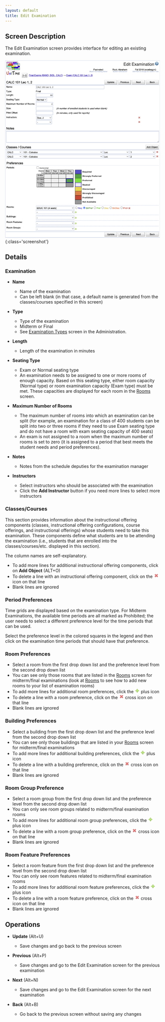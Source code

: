 ```yaml
---
layout: default
title: Edit Examination
---
```



## Screen Description

The Edit Examination screen provides interface for editing an existing examination.

![Edit Examination](images/edit-examination-1.png){:class='screenshot'}

## Details

### Examination

* **Name**
	* Name of the examination
	* Can be left blank (in that case, a default name is generated from the classes/courses specified in this screen)

* **Type**
	* Type of the examination
	* Midterm or Final
	* See [Examination Types](examination-types) screen in the Administration.

* **Length**
	* Length of the examination in minutes

* **Seating Type**
	* Exam or Normal seating type
	* An examination needs to be assigned to one or more rooms of enough capacity. Based on this seating type, either room capacity (Normal type) or room examination capacity (Exam type) must be met. These capacities are displayed for each room in the [Rooms](rooms) screen.

* **Maximum Number of Rooms**
	* The maximum number of rooms into which an examination can be split (for example, an examination for a class of 400 students can be split into two or three rooms if they need to use Exam seating type and do not have a room with exam seating capacity of 400 seats)
	* An exam is not assigned to a room when the maximum number of rooms is set to zero (it is assigned to a period that best meets the student needs and period preferences).

* **Notes**
	* Notes from the schedule deputies for the examination manager

* **Instructors**
	* Select instructors who should be associated with the examination
	* Click the **Add Instructor** button if you need more lines to select more instructors

### Classes/Courses

This section provides information about the instructional offering components (classes, instructional offering configurations, course offerings, and instructional offerings) whose students need to take this examination. These components define what students are to be attending the examination (i.e., students that are enrolled into the classes/courses/etc. displayed in this section).

The column names are self-explanatory.

* To add more lines for additional instructional offering components, click on **Add Object** (ALT+O)
* To delete a line with an instructional offering component, click on the ![Delete](images/icon-delete.png) icon on that line
* Blank lines are ignored

### Period Preferences

Time grids are displayed based on the examination type. For Midterm Examinations, the available time periods are all marked as Prohibited; the user needs to select a different preference level for the time periods that can be used.

Select the preference level in the colored squares in the legend and then click on the examination time periods that should have that preference.

### Room Preferences

* Select a room from the first drop down list and the preference level from the second drop down list
* You can see only those rooms that are listed in the [Rooms](rooms) screen for midterm/final examinations (look at [Rooms](rooms) to see how to add new rooms to your list of examination rooms)
* To add more lines for additional room preferences, click the ![Add](images/icon-add.png) plus icon
* To delete a line with a room preference, click on the ![Delete](images/icon-delete.png) cross icon on that line
* Blank lines are ignored

### Building Preferences

* Select a building from the first drop down list and the preference level from the second drop down list
* You can see only those buildings that are listed in your [Rooms](rooms) screen for midterm/final examinations
* To add more lines for additional building preferences, click the ![Add](images/icon-add.png) plus icon
* To delete a line with a building preference, click on the ![Delete](images/icon-delete.png) cross icon on that line
* Blank lines are ignored

### Room Group Preference

* Select a room group from the first drop down list and the preference level from the second drop down list
* You can only see room groups related to midterm/final examination rooms
* To add more lines for additional room group preferences, click the ![Add](images/icon-add.png) plus icon
* To delete a line with a room group preference, click on the ![Delete](images/icon-delete.png) cross icon on that line
* Blank lines are ignored


### Room Feature Preferences

* Select a room feature from the first drop down list and the preference level from the second drop down list
* You can only see room features related to midterm/final examination rooms
* To add more lines for additional room feature preferences, click the ![Add](images/icon-add.png) plus icon
* To delete a line with a room feature preference, click on the ![Delete](images/icon-delete.png) cross icon on that line
* Blank lines are ignored

## Operations

* **Update** (Alt+U)
	* Save changes and go back to the previous screen

* **Previous** (Alt+P)
	* Save changes and go to the Edit Examination screen for the previous examination

* **Next** (Alt+N)
	* Save changes and go to the Edit Examination screen for the next examination

* **Back** (Alt+B)
	* Go back to the previous screen without saving any changes
